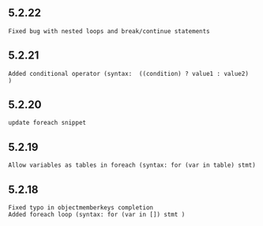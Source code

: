 ## 5.2.22
    Fixed bug with nested loops and break/continue statements

## 5.2.21
    Added conditional operator (syntax:  ((condition) ? value1 : value2)  )

## 5.2.20
    update foreach snippet

## 5.2.19
    Allow variables as tables in foreach (syntax: for (var in table) stmt)

## 5.2.18
    Fixed typo in objectmemberkeys completion
    Added foreach loop (syntax: for (var in []) stmt )